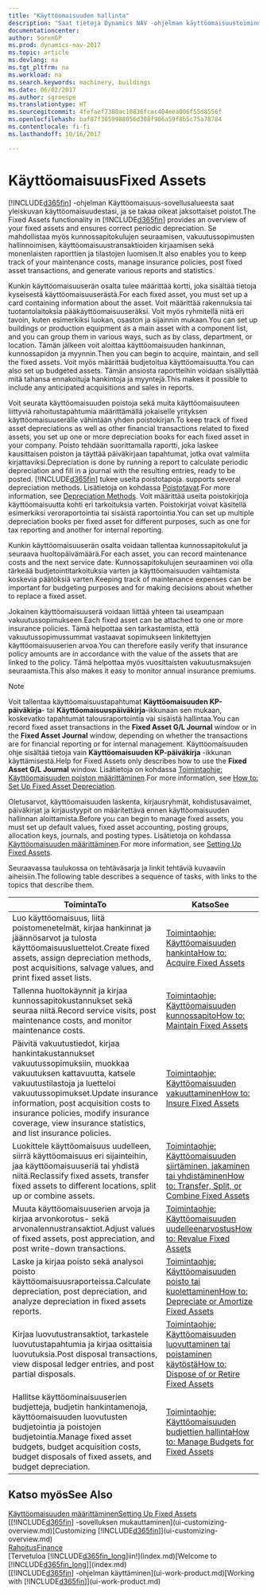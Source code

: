 ```yaml
---
title: "Käyttöomaisuuden hallinta"
description: "Saat tietoja Dynamics NAV -ohjelman käyttöomaisuustoiminnoista sekä yleiskuvan käyttöomaisuuserien käsittelystä."
documentationcenter: 
author: SorenGP
ms.prod: dynamics-nav-2017
ms.topic: article
ms.devlang: na
ms.tgt_pltfrm: na
ms.workload: na
ms.search.keywords: machinery, buildings
ms.date: 06/02/2017
ms.author: sgroespe
ms.translationtype: HT
ms.sourcegitcommit: 4fefaef7380ac10836fcac404eea006f55d8556f
ms.openlocfilehash: baf87f3059988056d308f906a59f8b5c75a78784
ms.contentlocale: fi-fi
ms.lasthandoff: 10/16/2017

---
```

# <a name="fixed-assets"></a><span data-ttu-id="05f23-103">Käyttöomaisuus</span><span class="sxs-lookup"><span data-stu-id="05f23-103">Fixed Assets</span></span>
<span data-ttu-id="05f23-104">[!INCLUDE[d365fin](includes/d365fin_md.md)] -ohjelman Käyttöomaisuus-sovellusalueesta saat yleiskuvan käyttöomaisuudestasi, ja se takaa oikeat jaksottaiset poistot.</span><span class="sxs-lookup"><span data-stu-id="05f23-104">The Fixed Assets functionality in [!INCLUDE[d365fin](includes/d365fin_md.md)] provides an overview of your fixed assets and ensures correct periodic depreciation.</span></span> <span data-ttu-id="05f23-105">Se mahdollistaa myös kunnossapitokulujen seuraamisen, vakuutussopimusten hallinnoimisen, käyttöomaisuustransaktioiden kirjaamisen sekä monenlaisten raporttien ja tilastojen luomisen.</span><span class="sxs-lookup"><span data-stu-id="05f23-105">It also enables you to keep track of your maintenance costs, manage insurance policies, post fixed asset transactions, and generate various reports and statistics.</span></span>

<span data-ttu-id="05f23-106">Kunkin käyttöomaisuuserän osalta tulee määrittää kortti, joka sisältää tietoja kyseisestä käyttöomaisuuserästä.</span><span class="sxs-lookup"><span data-stu-id="05f23-106">For each fixed asset, you must set up a card containing information about the asset.</span></span> <span data-ttu-id="05f23-107">Voit määrittää rakennuksia tai tuotantolaitoksia pääkäyttöomaisuuseräksi. Voit myös ryhmitellä niitä eri tavoin, kuten esimerkiksi luokan, osaston ja sijainnin mukaan.</span><span class="sxs-lookup"><span data-stu-id="05f23-107">You can set up buildings or production equipment as a main asset with a component list, and you can group them in various ways, such as by class, department, or location.</span></span> <span data-ttu-id="05f23-108">Tämän jälkeen voit aloittaa käyttöomaisuuden hankinnan, kunnossapidon ja myynnin.</span><span class="sxs-lookup"><span data-stu-id="05f23-108">Then you can begin to acquire, maintain, and sell the fixed assets.</span></span> <span data-ttu-id="05f23-109">Voit myös määrittää budjetoitua käyttöomaisuutta.</span><span class="sxs-lookup"><span data-stu-id="05f23-109">You can also set up budgeted assets.</span></span> <span data-ttu-id="05f23-110">Tämän ansiosta raportteihin voidaan sisällyttää mitä tahansa ennakoituja hankintoja ja myyntejä.</span><span class="sxs-lookup"><span data-stu-id="05f23-110">This makes it possible to include any anticipated acquisitions and sales in reports.</span></span>

<span data-ttu-id="05f23-111">Voit seurata käyttöomaisuuden poistoja sekä muita käyttöomaisuuteen liittyviä rahoitustapahtumia määrittämällä jokaiselle yrityksen käyttöomaisuuserälle vähintään yhden poistokirjan.</span><span class="sxs-lookup"><span data-stu-id="05f23-111">To keep track of fixed asset depreciations as well as other financial transactions related to fixed assets, you set up one or more depreciation books for each fixed asset in your company.</span></span> <span data-ttu-id="05f23-112">Poisto tehdään suorittamalla raportti, joka laskee kausittaisen poiston ja täyttää päiväkirjaan tapahtumat, jotka ovat valmiita kirjattaviksi.</span><span class="sxs-lookup"><span data-stu-id="05f23-112">Depreciation is done by running a report to calculate periodic depreciation and fill in a journal with the resulting entries, ready to be posted.</span></span> [!INCLUDE[d365fin](includes/d365fin_md.md)]<span data-ttu-id="05f23-113"> tukee useita poistotapoja.</span><span class="sxs-lookup"><span data-stu-id="05f23-113"> supports several depreciation methods.</span></span> <span data-ttu-id="05f23-114">Lisätietoja on kohdassa [Poistotavat](fa-depreciation-methods.md).</span><span class="sxs-lookup"><span data-stu-id="05f23-114">For more information, see [Depreciation Methods](fa-depreciation-methods.md).</span></span> <span data-ttu-id="05f23-115">Voit määrittää useita poistokirjoja käyttöomaisuutta kohti eri tarkoituksia varten. Poistokirjat voivat käsitellä esimerkiksi veroraportointia tai sisäistä raportointia.</span><span class="sxs-lookup"><span data-stu-id="05f23-115">You can set up multiple depreciation books per fixed asset for different purposes, such as one for tax reporting and another for internal reporting.</span></span>

<span data-ttu-id="05f23-116">Kunkin käyttöomaisuuserän osalta voidaan tallentaa kunnossapitokulut ja seuraava huoltopäivämäärä.</span><span class="sxs-lookup"><span data-stu-id="05f23-116">For each asset, you can record maintenance costs and the next service date.</span></span> <span data-ttu-id="05f23-117">Kunnossapitokulujen seuraaminen voi olla tärkeää budjetointitarkoituksia varten ja käyttöomaisuuden vaihtamista koskevia päätöksiä varten.</span><span class="sxs-lookup"><span data-stu-id="05f23-117">Keeping track of maintenance expenses can be important for budgeting purposes and for making decisions about whether to replace a fixed asset.</span></span>

<span data-ttu-id="05f23-118">Jokainen käyttöomaisuuserä voidaan liittää yhteen tai useampaan vakuutussopimukseen.</span><span class="sxs-lookup"><span data-stu-id="05f23-118">Each fixed asset can be attached to one or more insurance policies.</span></span> <span data-ttu-id="05f23-119">Tämä helpottaa sen tarkastamista, että vakuutussopimussummat vastaavat sopimukseen linkitettyjen käyttöomaisuuserien arvoa.</span><span class="sxs-lookup"><span data-stu-id="05f23-119">You can therefore easily verify that insurance policy amounts are in accordance with the value of the assets that are linked to the policy.</span></span> <span data-ttu-id="05f23-120">Tämä helpottaa myös vuosittaisten vakuutusmaksujen seuraamista.</span><span class="sxs-lookup"><span data-stu-id="05f23-120">This also makes it easy to monitor annual insurance premiums.</span></span>

> [!NOTE]  
>   <span data-ttu-id="05f23-121">Voit tallentaa käyttöomaisuustapahtumat **Käyttöomaisuuden KP-päiväkirja**- tai **Käyttöomaisuuspäiväkirja**-ikkunaan sen mukaan, koskevatko tapahtumat talousraportointia vai sisäistä hallintaa.</span><span class="sxs-lookup"><span data-stu-id="05f23-121">You can record fixed asset transactions in the **Fixed Asset G/L Journal** window or in the **Fixed Asset Journal** window, depending on whether the transactions are for financial reporting or for internal management.</span></span> <span data-ttu-id="05f23-122">Käyttöomaisuuden ohje sisältää tietoja vain **Käyttöomaisuuden KP-päiväkirja** -ikkunan käyttämisestä.</span><span class="sxs-lookup"><span data-stu-id="05f23-122">Help for Fixed Assets only describes how to use the **Fixed Asset G/L Journal** window.</span></span> <span data-ttu-id="05f23-123">Lisätietoja on kohdassa [Toimintaohje: Käyttöomaisuuden poiston määrittäminen](fa-how-setup-depreciation.md).</span><span class="sxs-lookup"><span data-stu-id="05f23-123">For more information, see [How to: Set Up Fixed Asset Depreciation](fa-how-setup-depreciation.md).</span></span>

<span data-ttu-id="05f23-124">Oletusarvot, käyttöomaisuuden laskenta, kirjausryhmät, kohdistusavaimet, päiväkirjat ja kirjaustyypit on määritettävä ennen käyttöomaisuuden hallinnan aloittamista.</span><span class="sxs-lookup"><span data-stu-id="05f23-124">Before you can begin to manage fixed assets, you must set up default values, fixed asset accounting, posting groups, allocation keys, journals, and posting types.</span></span> <span data-ttu-id="05f23-125">Lisätietoja on kohdassa [Käyttöomaisuuden määrittäminen](fa-setup.md).</span><span class="sxs-lookup"><span data-stu-id="05f23-125">For more information, see [Setting Up Fixed Assets](fa-setup.md).</span></span>

<span data-ttu-id="05f23-126">Seuraavassa taulukossa on tehtäväsarja ja linkit tehtäviä kuvaaviin aiheisiin.</span><span class="sxs-lookup"><span data-stu-id="05f23-126">The following table describes a sequence of tasks, with links to the topics that describe them.</span></span>

| <span data-ttu-id="05f23-127">Toiminta</span><span class="sxs-lookup"><span data-stu-id="05f23-127">To</span></span> | <span data-ttu-id="05f23-128">Katso</span><span class="sxs-lookup"><span data-stu-id="05f23-128">See</span></span> |
| --- | --- |
| <span data-ttu-id="05f23-129">Luo käyttöomaisuus, liitä poistomenetelmät, kirjaa hankinnat ja jäännösarvot ja tulosta käyttöomaisuusluettelot.</span><span class="sxs-lookup"><span data-stu-id="05f23-129">Create fixed assets, assign depreciation methods, post acquisitions, salvage values, and print fixed asset lists.</span></span> |[<span data-ttu-id="05f23-130">Toimintaohje: Käyttöomaisuuden hankinta</span><span class="sxs-lookup"><span data-stu-id="05f23-130">How to: Acquire Fixed Assets</span></span>](fa-how-acquire.md) |
| <span data-ttu-id="05f23-131">Tallenna huoltokäynnit ja kirjaa kunnossapitokustannukset sekä seuraa niitä.</span><span class="sxs-lookup"><span data-stu-id="05f23-131">Record service visits, post maintenance costs, and monitor maintenance costs.</span></span> |[<span data-ttu-id="05f23-132">Toimintaohje: Käyttöomaisuuden kunnossapito</span><span class="sxs-lookup"><span data-stu-id="05f23-132">How to: Maintain Fixed Assets</span></span>](fa-how-maintain.md) |
| <span data-ttu-id="05f23-133">Päivitä vakuutustiedot, kirjaa hankintakustannukset vakuutussopimuksiin, muokkaa vakuutuksen kattavuutta, katsele vakuutustilastoja ja luetteloi vakuutussopimukset.</span><span class="sxs-lookup"><span data-stu-id="05f23-133">Update insurance information, post acquisition costs to insurance policies, modify insurance coverage, view insurance statistics, and list insurance policies.</span></span> |[<span data-ttu-id="05f23-134">Toimintaohje: Käyttöomaisuuden vakuuttaminen</span><span class="sxs-lookup"><span data-stu-id="05f23-134">How to: Insure Fixed Assets</span></span>](fa-how-insure.md) |
| <span data-ttu-id="05f23-135">Luokittele käyttöomaisuus uudelleen, siirrä käyttöomaisuus eri sijainteihin, jaa käyttöomaisuuseriä tai yhdistä niitä.</span><span class="sxs-lookup"><span data-stu-id="05f23-135">Reclassify fixed assets, transfer fixed assets to different locations, split up or combine assets.</span></span> |[<span data-ttu-id="05f23-136">Toimintaohje: Käyttöomaisuuden siirtäminen, jakaminen tai yhdistäminen</span><span class="sxs-lookup"><span data-stu-id="05f23-136">How to: Transfer, Split, or Combine Fixed Assets</span></span>](fa-how-trans-split-combine.md) |
| <span data-ttu-id="05f23-137">Muuta käyttöomaisuuserien arvoja ja kirjaa arvonkorotus- sekä arvonalennustransaktiot.</span><span class="sxs-lookup"><span data-stu-id="05f23-137">Adjust values of fixed assets, post appreciation, and post write-down transactions.</span></span> |[<span data-ttu-id="05f23-138">Toimintaohje: Käyttöomaisuuden uudelleenarvostus</span><span class="sxs-lookup"><span data-stu-id="05f23-138">How to: Revalue Fixed Assets</span></span>](fa-how-revalue.md) |
| <span data-ttu-id="05f23-139">Laske ja kirjaa poisto sekä analysoi poisto käyttöomaisuusraporteissa.</span><span class="sxs-lookup"><span data-stu-id="05f23-139">Calculate depreciation, post depreciation, and  analyze depreciation in fixed assets reports.</span></span> |[<span data-ttu-id="05f23-140">Toimintaohje: Käyttöomaisuuden poisto tai kuolettaminen</span><span class="sxs-lookup"><span data-stu-id="05f23-140">How to: Depreciate or Amortize Fixed Assets</span></span>](fa-how-depreciate-amortize.md) |
| <span data-ttu-id="05f23-141">Kirjaa luovutustransaktiot, tarkastele luovutustapahtumia ja kirjaa osittaisia luovutuksia.</span><span class="sxs-lookup"><span data-stu-id="05f23-141">Post disposal transactions, view disposal ledger entries, and post partial disposals.</span></span> |[<span data-ttu-id="05f23-142">Toimintaohje: Käyttöomaisuuden luovuttaminen tai poistaminen käytöstä</span><span class="sxs-lookup"><span data-stu-id="05f23-142">How to: Dispose of or Retire Fixed Assets</span></span>](fa-how-dispose-retire.md) |
| <span data-ttu-id="05f23-143">Hallitse käyttöominaisuuserien budjetteja, budjetin hankintamenoja, käyttöomaisuuden luovutusten budjetointia ja poistojen budjetointia.</span><span class="sxs-lookup"><span data-stu-id="05f23-143">Manage fixed asset budgets, budget acquisition costs, budget disposals of fixed assets, and budget depreciation.</span></span> |[<span data-ttu-id="05f23-144">Toimintaohje: Käyttöomaisuuden budjettien hallinta</span><span class="sxs-lookup"><span data-stu-id="05f23-144">How to: Manage Budgets for Fixed Assets</span></span>](fa-how-manage-budgets.md) |

## <a name="see-also"></a><span data-ttu-id="05f23-145">Katso myös</span><span class="sxs-lookup"><span data-stu-id="05f23-145">See Also</span></span>
[<span data-ttu-id="05f23-146">Käyttöomaisuuden määrittäminen</span><span class="sxs-lookup"><span data-stu-id="05f23-146">Setting Up Fixed Assets</span></span>](fa-setup.md)  
<span data-ttu-id="05f23-147">[[!INCLUDE[d365fin](includes/d365fin_md.md)] -sovelluksen mukauttaminen](ui-customizing-overview.md)</span><span class="sxs-lookup"><span data-stu-id="05f23-147">[Customizing [!INCLUDE[d365fin](includes/d365fin_md.md)]](ui-customizing-overview.md)</span></span>  
[<span data-ttu-id="05f23-148">Rahoitus</span><span class="sxs-lookup"><span data-stu-id="05f23-148">Finance</span></span>](finance.md)  
<span data-ttu-id="05f23-149">[Tervetuloa [!INCLUDE[d365fin_long](includes/d365fin_long_md.md)]iin!](index.md)</span><span class="sxs-lookup"><span data-stu-id="05f23-149">[Welcome to [!INCLUDE[d365fin_long](includes/d365fin_long_md.md)]](index.md)</span></span>  
<span data-ttu-id="05f23-150">[[!INCLUDE[d365fin](includes/d365fin_md.md)] -ohjelman käyttäminen](ui-work-product.md)</span><span class="sxs-lookup"><span data-stu-id="05f23-150">[Working with [!INCLUDE[d365fin](includes/d365fin_md.md)]](ui-work-product.md)</span></span>

